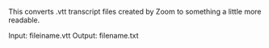 This converts .vtt transcript files created by Zoom to something a little more readable.

Input:  fileiname.vtt
Output: filename.txt
